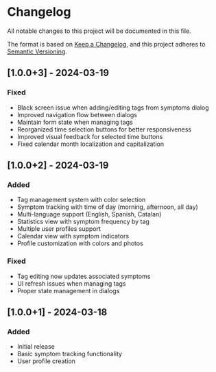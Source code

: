 # Changelog

All notable changes to this project will be documented in this file.

The format is based on [Keep a Changelog](https://keepachangelog.com/en/1.0.0/),
and this project adheres to [Semantic Versioning](https://semver.org/spec/v2.0.0.html).

## [1.0.0+3] - 2024-03-19

### Fixed
- Black screen issue when adding/editing tags from symptoms dialog
- Improved navigation flow between dialogs
- Maintain form state when managing tags
- Reorganized time selection buttons for better responsiveness
- Improved visual feedback for selected time buttons
- Fixed calendar month localization and capitalization

## [1.0.0+2] - 2024-03-19

### Added
- Tag management system with color selection
- Symptom tracking with time of day (morning, afternoon, all day)
- Multi-language support (English, Spanish, Catalan)
- Statistics view with symptom frequency by tag
- Multiple user profiles support
- Calendar view with symptom indicators
- Profile customization with colors and photos

### Fixed
- Tag editing now updates associated symptoms
- UI refresh issues when managing tags
- Proper state management in dialogs

## [1.0.0+1] - 2024-03-18

### Added
- Initial release
- Basic symptom tracking functionality
- User profile creation 